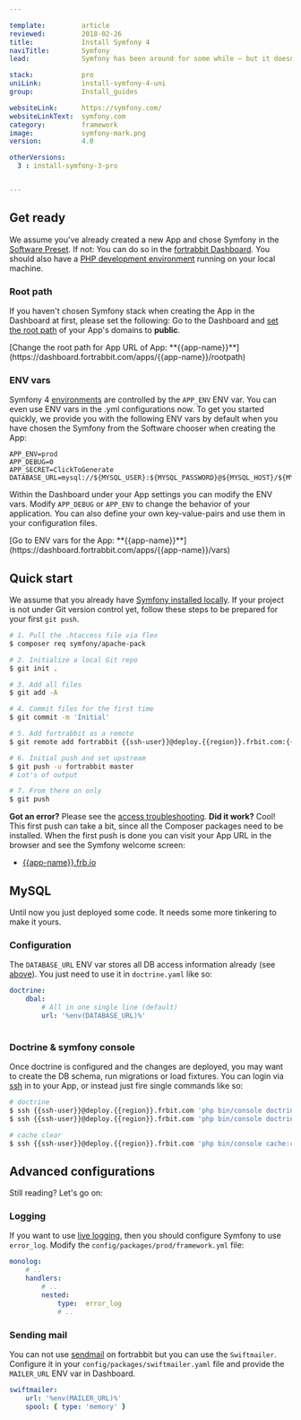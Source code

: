 ```yaml
---

template:         article
reviewed:         2018-02-26
title:            Install Symfony 4
naviTitle:        Symfony
lead:             Symfony has been around for some while — but it doesn't look old. Learn how to install and tune Symfony 4 on fortrabbit.

stack:            pro
uniLink:          install-symfony-4-uni
group:            Install_guides

websiteLink:      https://symfony.com/
websiteLinkText:  symfony.com
category:         framework
image:            symfony-mark.png
version:          4.0

otherVersions:
  3 : install-symfony-3-pro


---
```



## Get ready

We assume you've already created a new App and chose Symfony in the [Software Preset](app#toc-software-preset). If not: You can do so in the [fortrabbit Dashboard](/dashboard). You should also have a [PHP development environment](/local-development) running on your local machine.


### Root path

If you haven't chosen Symfony stack when creating the App in the Dashboard at first, please set the following: Go to the Dashboard and [set the root path](/app#toc-root-path) of your App's domains to **public**.

<div markdown="1" data-user="known">
[Change the root path for App URL of App: **{{app-name}}**](https://dashboard.fortrabbit.com/apps/{{app-name}}/rootpath)
</div>

### ENV vars

Symfony 4 [environments](https://symfony.com/doc/current/configuration/environments.html#executing-an-application-in-different-environments) are controlled by the `APP_ENV` ENV var. You can even use ENV vars in the .yml configurations now. To get you started quickly, we provide you with the following ENV vars by default when you have chosen the Symfony from the Software chooser when creating the App:

```osterei32
APP_ENV=prod
APP_DEBUG=0
APP_SECRET=ClickToGenerate
DATABASE_URL=mysql://${MYSQL_USER}:${MYSQL_PASSWORD}@${MYSQL_HOST}/${MYSQL_DATABASE}
```

Within the Dashboard under your App settings you can modify the ENV vars. Modify `APP_DEBUG` or `APP_ENV` to change the behavior of your application. You can also define your own key-value-pairs and use them in your configuration files. 

<div markdown="1" data-user="known">
[Go to ENV vars for the App: **{{app-name}}**](https://dashboard.fortrabbit.com/apps/{{app-name}}/vars)
</div>


## Quick start

We assume that you already have [Symfony installed locally](http://symfony.com/download). If your project is not under Git version control yet, follow these steps to be prepared for your first `git push`. 

```bash
# 1. Pull the .htaccess file via flex
$ composer req symfony/apache-pack

# 2. Initialize a local Git repo
$ git init .

# 3. Add all files
$ git add -A

# 4. Commit files for the first time
$ git commit -m 'Initial'

# 5. Add fortrabbit as a remote
$ git remote add fortrabbit {{ssh-user}}@deploy.{{region}}.frbit.com:{{app-name}}.git

# 6. Initial push and set upstream
$ git push -u fortrabbit master
# Lot's of output

# 7. From there on only
$ git push
```

**Got an error?** Please see the [access troubleshooting](/access-methods#toc-troubleshooting). **Did it work?** Cool! This first push can take a bit, since all the Composer packages need to be installed. When the first push is done you can visit your App URL in the browser and see the Symfony welcome screen:

* [{{app-name}}.frb.io](https://{{app-name}}.frb.io)


## MySQL

Until now you just deployed some code. It needs some more tinkering to make it yours.

### Configuration

The `DATABASE_URL` ENV var stores all DB access information already (see [above](#toc-env-vars)). You just need to use it in `doctrine.yaml` like so:  

```yaml
doctrine:
    dbal:
        # All in one single line (default)
        url: '%env(DATABASE_URL)%'
        
```

### Doctrine & symfony console

Once doctrine is configured and the changes are deployed, you may want to create the DB schema, run migrations or load fixtures. You can login via [ssh](ssh) in to your App, or instead just fire single commands like so:

```bash
# doctrine
$ ssh {{ssh-user}}@deploy.{{region}}.frbit.com 'php bin/console doctrine:schema:create'
$ ssh {{ssh-user}}@deploy.{{region}}.frbit.com 'php bin/console doctrine:fixtures:load'

# cache clear
$ ssh {{ssh-user}}@deploy.{{region}}.frbit.com 'php bin/console cache:clear'
```


## Advanced configurations

Still reading? Let's go on:

### Logging

If you want to use [live logging](logging#toc-live-log-access), then you should configure Symfony to use `error_log`. Modify the `config/packages/prod/framework.yml` file:

``` yml
monolog:
    # ..
    handlers:
        # ..
        nested:
            type:  error_log
            # ..
```

### Sending mail

You can not use [sendmail](quirks#toc-mailing) on fortrabbit but you can use the `Swiftmailer`. Configure it in your `config/packages/swiftmailer.yaml` file and provide the `MAILER_URL` ENV var in Dashboard.

``` yml
swiftmailer:
    url: '%env(MAILER_URL)%'
    spool: { type: 'memory' }
```
